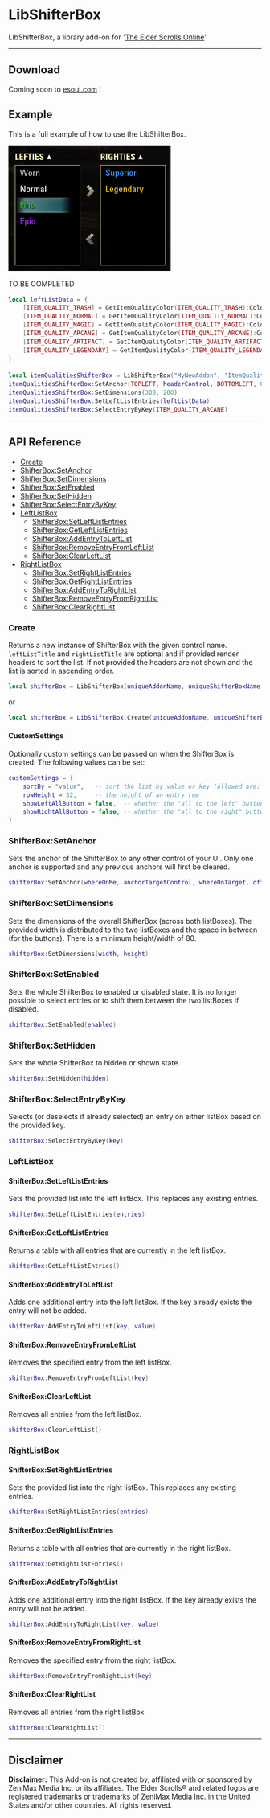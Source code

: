 # LibShifterBox
LibShifterBox, a library add-on for '[The Elder Scrolls Online](https://www.elderscrollsonline.com/ "Home - The Elder Scrolls Online")'



***

## Download
Coming soon to [esoui.com](http://www.esoui.com/) !


## Example
This is a full example of how to use the LibShifterBox.

![alt text][shifterbox-example]

TO BE COMPLETED

```lua
local leftListData = {
    [ITEM_QUALITY_TRASH] = GetItemQualityColor(ITEM_QUALITY_TRASH):Colorize(GetString("SI_ITEMQUALITY", ITEM_QUALITY_TRASH)),
    [ITEM_QUALITY_NORMAL] = GetItemQualityColor(ITEM_QUALITY_NORMAL):Colorize(GetString("SI_ITEMQUALITY", ITEM_QUALITY_NORMAL)),
    [ITEM_QUALITY_MAGIC] = GetItemQualityColor(ITEM_QUALITY_MAGIC):Colorize(GetString("SI_ITEMQUALITY", ITEM_QUALITY_MAGIC)),
    [ITEM_QUALITY_ARCANE] = GetItemQualityColor(ITEM_QUALITY_ARCANE):Colorize(GetString("SI_ITEMQUALITY", ITEM_QUALITY_ARCANE)),
    [ITEM_QUALITY_ARTIFACT] = GetItemQualityColor(ITEM_QUALITY_ARTIFACT):Colorize(GetString("SI_ITEMQUALITY", ITEM_QUALITY_ARTIFACT)),
    [ITEM_QUALITY_LEGENDARY] = GetItemQualityColor(ITEM_QUALITY_LEGENDARY):Colorize(GetString("SI_ITEMQUALITY", ITEM_QUALITY_LEGENDARY)),
}
        
local itemQualitiesShifterBox = LibShifterBox("MyNewAddon", "ItemQualities", parentControl)
itemQualitiesShifterBox:SetAnchor(TOPLEFT, headerControl, BOTTOMLEFT, 0, 20)
itemQualitiesShifterBox:SetDimensions(300, 200)
itemQualitiesShifterBox:SetLeftListEntries(leftListData)
itemQualitiesShifterBox:SelectEntryByKey(ITEM_QUALITY_ARCANE)
```


***

## API Reference
  * [Create](#create)
  * [ShifterBox:SetAnchor](#shifterboxsetanchor)
  * [ShifterBox:SetDimensions](#shifterboxsetdimensions)
  * [ShifterBox:SetEnabled](#shifterboxsetenabled)
  * [ShifterBox:SetHidden](#shifterboxsethidden)
  * [ShifterBox:SelectEntryByKey](#shifterboxselectentrybykey)
  * [LeftListBox](#leftlistbox)
    * [ShifterBox:SetLeftListEntries](#shifterboxsetleftlistentries)
    * [ShifterBox:GetLeftListEntries](#shifterboxgetleftlistentries)
    * [ShifterBox:AddEntryToLeftList](#shifterboxaddentrytoleftlist)
    * [ShifterBox:RemoveEntryFromLeftList](#shifterboxremoveentryfromleftlist)
    * [ShifterBox:ClearLeftList](#shifterboxclearleftlist)
  * [RightListBox](#rightlistbox)
    * [ShifterBox:SetRightListEntries](#shifterboxsetrightlistentries)
    * [ShifterBox:GetRightListEntries](#shifterboxgetrightlistentries)
    * [ShifterBox:AddEntryToRightList](#shifterboxaddentrytorightlist)
    * [ShifterBox:RemoveEntryFromRightList](#shifterboxremoveentryfromrightlist)
    * [ShifterBox:ClearRightList](#shifterboxclearrightlist)

### Create
Returns a new instance of ShifterBox with the given control name. `leftListTitle` and `rightListTitle` are optional and if provided render headers to sort the list. If not provided the headers are not shown and the list is sorted in ascending order.
```lua
local shifterBox = LibShifterBox(uniqueAddonName, uniqueShifterBoxName, parentControl, leftListTitle, rightListTitle, customSettings)
```
or
```lua
local shifterBox = LibShifterBox.Create(uniqueAddonName, uniqueShifterBoxName, parentControl, leftListTitle, rightListTitle, customSettings)
```

#### CustomSettings
Optionally custom settings can be passed on when the ShifterBox is created. The following values can be set:
```lua
customSettings = {
    sortBy = "value",   -- sort the list by value or key (allowed are: "value" or "key")
    rowHeight = 32,     -- the height of an entry row
    showLeftAllButton = false,  -- whether the "all to the left" button should be shown
    showRightAllButton = false, -- whether the "all to the right" button should be shown
}
```

### ShifterBox:SetAnchor
Sets the anchor of the ShifterBox to any other control of your UI. Only one anchor is supported and any previous anchors will first be cleared.
```lua
shifterBox:SetAnchor(whereOnMe, anchorTargetControl, whereOnTarget, offsetX, offsetY)
```

### ShifterBox:SetDimensions
Sets the dimensions of the overall ShifterBox (across both listBoxes). The provided width is distributed to the two listBoxes and the space in between (for the buttons). There is a minimum height/width of 80.
```lua
shifterBox:SetDimensions(width, height)
```

### ShifterBox:SetEnabled
Sets the whole ShifterBox to enabled or disabled state. It is no longer possible to select entries or to shift them between the two listBoxes if disabled.
```lua
shifterBox:SetEnabled(enabled)
```

### ShifterBox:SetHidden
Sets the whole ShifterBox to hidden or shown state.
```lua
shifterBox:SetHidden(hidden)
```

### ShifterBox:SelectEntryByKey
Selects (or deselects if already selected) an entry on either listBox based on the provided key.
```lua
shifterBox:SelectEntryByKey(key)
```


### LeftListBox

#### ShifterBox:SetLeftListEntries
Sets the provided list into the left listBox. This replaces any existing entries.
```lua
shifterBox:SetLeftListEntries(entries)
```

#### ShifterBox:GetLeftListEntries
Returns a table with all entries that are currently in the left listBox.
```lua
shifterBox:GetLeftListEntries()
```

#### ShifterBox:AddEntryToLeftList
Adds one additional entry into the left listBox. If the key already exists the entry will not be added.
```lua
shifterBox:AddEntryToLeftList(key, value)
```

#### ShifterBox:RemoveEntryFromLeftList
Removes the specified entry from the left listBox.
```lua
shifterBox:RemoveEntryFromLeftList(key)
```

#### ShifterBox:ClearLeftList
Removes all entries from the left listBox.
```lua
shifterBox:ClearLeftList()
```


### RightListBox

#### ShifterBox:SetRightListEntries
Sets the provided list into the right listBox. This replaces any existing entries.
```lua
shifterBox:SetRightListEntries(entries)
```
#### ShifterBox:GetRightListEntries
Returns a table with all entries that are currently in the right listBox.
```lua
shifterBox:GetRightListEntries()
```
#### ShifterBox:AddEntryToRightList
Adds one additional entry into the right listBox. If the key already exists the entry will not be added.
```lua
shifterBox:AddEntryToRightList(key, value)
```

#### ShifterBox:RemoveEntryFromRightList
Removes the specified entry from the right listBox.
```lua
shifterBox:RemoveEntryFromRightList(key)
```

#### ShifterBox:ClearRightList
Removes all entries from the right listBox.
```lua
shifterBox:ClearRightList()
```


***

## Disclaimer

**Disclaimer:**
This Add-on is not created by, affiliated with or sponsored by ZeniMax Media Inc. or its affiliates. The Elder Scrolls® and related logos are registered trademarks or trademarks of ZeniMax Media Inc. in the United States and/or other countries. All rights reserved.


[shifterbox-example]: ./info/images/ShifterBox_Example.png "ShifterBox Example"